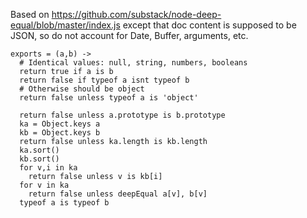 Based on https://github.com/substack/node-deep-equal/blob/master/index.js
except that
doc content is supposed to be JSON, so do not account for
Date, Buffer, arguments, etc.

    exports = (a,b) ->
      # Identical values: null, string, numbers, booleans
      return true if a is b
      return false if typeof a isnt typeof b
      # Otherwise should be object
      return false unless typeof a is 'object'

      return false unless a.prototype is b.prototype
      ka = Object.keys a
      kb = Object.keys b
      return false unless ka.length is kb.length
      ka.sort()
      kb.sort()
      for v,i in ka
        return false unless v is kb[i]
      for v in ka
        return false unless deepEqual a[v], b[v]
      typeof a is typeof b
